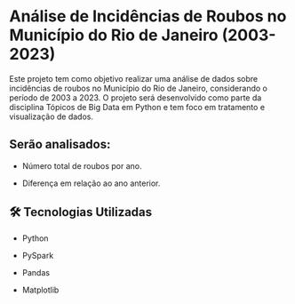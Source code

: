 # Análise de Incidências de Roubos no Município do Rio de Janeiro (2003-2023)

Este projeto tem como objetivo realizar uma análise de dados sobre incidências de roubos no Município do Rio de Janeiro, considerando o período de 2003 a 2023. O projeto será desenvolvido como parte da disciplina Tópicos de Big Data em Python e tem foco em tratamento e visualização de dados.

## Serão analisados:

- Número total de roubos por ano.

- Diferença em relação ao ano anterior.

## 🛠️ Tecnologias Utilizadas

- Python

- PySpark

- Pandas

- Matplotlib
